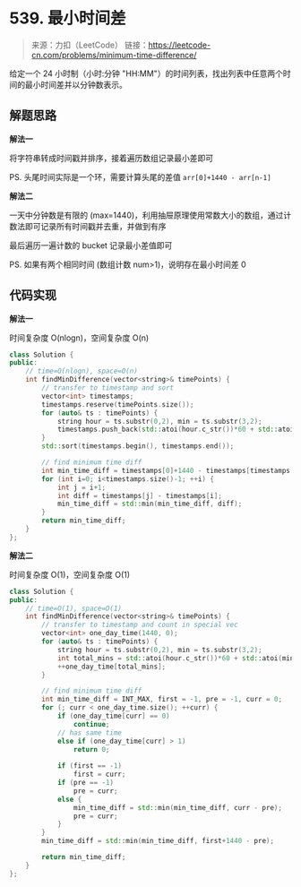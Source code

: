 # 539. 最小时间差
> 来源：力扣（LeetCode）
链接：https://leetcode-cn.com/problems/minimum-time-difference/

给定一个 24 小时制（小时:分钟 "HH:MM"）的时间列表，找出列表中任意两个时间的最小时间差并以分钟数表示。

## 解题思路
**解法一**

将字符串转成时间戳并排序，接着遍历数组记录最小差即可

PS. 头尾时间实际是一个环，需要计算头尾的差值 `arr[0]+1440 - arr[n-1]`

**解法二**

一天中分钟数是有限的 (max=1440)，利用抽屉原理使用常数大小的数组，通过计数法即可记录所有时间戳并去重，并做到有序

最后遍历一遍计数的 bucket 记录最小差值即可

PS. 如果有两个相同时间 (数组计数 num>1)，说明存在最小时间差 0

## 代码实现
**解法一**

时间复杂度 O(nlogn)，空间复杂度 O(n)
```cpp
class Solution {
public:
    // time=O(nlogn), space=O(n)
    int findMinDifference(vector<string>& timePoints) {
        // transfer to timestamp and sort
        vector<int> timestamps;
        timestamps.reserve(timePoints.size());
        for (auto& ts : timePoints) {
            string hour = ts.substr(0,2), min = ts.substr(3,2);
            timestamps.push_back(std::atoi(hour.c_str())*60 + std::atoi(min.c_str()));
        }
        std::sort(timestamps.begin(), timestamps.end());

        // find minimum time diff
        int min_time_diff = timestamps[0]+1440 - timestamps[timestamps.size()-1];
        for (int i=0; i<timestamps.size()-1; ++i) {
            int j = i+1;
            int diff = timestamps[j] - timestamps[i];
            min_time_diff = std::min(min_time_diff, diff);
        }
        return min_time_diff;
    }
};
```

**解法二**

时间复杂度 O(1)，空间复杂度 O(1)
```cpp
class Solution {
public:
    // time=O(1), space=O(1)
    int findMinDifference(vector<string>& timePoints) {
        // transfer to timestamp and count in special vec
        vector<int> one_day_time(1440, 0);
        for (auto& ts : timePoints) {
            string hour = ts.substr(0,2), min = ts.substr(3,2);
            int total_mins = std::atoi(hour.c_str())*60 + std::atoi(min.c_str());
            ++one_day_time[total_mins];
        }

        // find minimum time diff
        int min_time_diff = INT_MAX, first = -1, pre = -1, curr = 0;
        for (; curr < one_day_time.size(); ++curr) {
            if (one_day_time[curr] == 0)
                continue;
            // has same time
            else if (one_day_time[curr] > 1)
                return 0;
            
            if (first == -1)
                first = curr;
            if (pre == -1)
                pre = curr;
            else {
                min_time_diff = std::min(min_time_diff, curr - pre);
                pre = curr;
            }
        }
        min_time_diff = std::min(min_time_diff, first+1440 - pre);

        return min_time_diff;
    }
};
```

